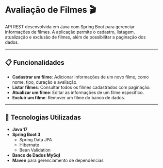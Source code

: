# Avaliação de Filmes 🎬

API REST desenvolvida em Java com Spring Boot para gerenciar informações de filmes. A aplicação permite o cadastro, listagem, atualização e exclusão de filmes, além de possibilitar a paginação dos dados.

---

## 📋 Funcionalidades

- **Cadastrar um filme**: Adicionar informações de um novo filme, como nome, tipo, duração e avaliação.
- **Listar filmes**: Consultar todos os filmes cadastrados com paginação.
- **Atualizar um filme**: Editar as informações de um filme específico.
- **Excluir um filme**: Remover um filme do banco de dados.

---

## 🚀 Tecnologias Utilizadas

- **Java 17**
- **Spring Boot 3**
  - Spring Data JPA
  - Hibernate
  - Bean Validation
- **Banco de Dados MySql**
- **Maven** para gerenciamento de dependências
